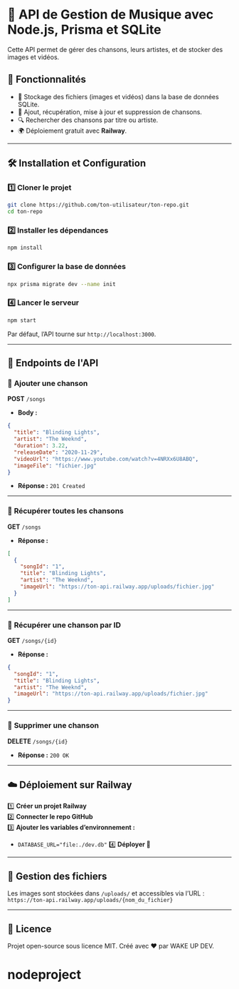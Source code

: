# 🎵 API de Gestion de Musique avec Node.js, Prisma et SQLite

Cette API permet de gérer des chansons, leurs artistes, et de stocker des images et vidéos.

## 🚀 Fonctionnalités

- 📂 Stockage des fichiers (images et vidéos) dans la base de données SQLite.
- 🎵 Ajout, récupération, mise à jour et suppression de chansons.
- 🔍 Rechercher des chansons par titre ou artiste.
- 🌍 Déploiement gratuit avec **Railway**.

---

## 🛠️ Installation et Configuration

### 1️⃣ **Cloner le projet**

```bash
git clone https://github.com/ton-utilisateur/ton-repo.git
cd ton-repo
```

### 2️⃣ **Installer les dépendances**

```bash
npm install
```

### 3️⃣ **Configurer la base de données**

```bash
npx prisma migrate dev --name init
```

### 4️⃣ **Lancer le serveur**

```bash
npm start
```

Par défaut, l’API tourne sur `http://localhost:3000`.

---

## 🔗 Endpoints de l'API

### 📌 **Ajouter une chanson**

**POST** `/songs`  
- **Body :**
```json
{
  "title": "Blinding Lights",
  "artist": "The Weeknd",
  "duration": 3.22,
  "releaseDate": "2020-11-29",
  "videoUrl": "https://www.youtube.com/watch?v=4NRXx6U8ABQ",
  "imageFile": "fichier.jpg"
}
```
- **Réponse :** `201 Created`

---

### 📌 **Récupérer toutes les chansons**

**GET** `/songs`

- **Réponse :**
```json
[
  {
    "songId": "1",
    "title": "Blinding Lights",
    "artist": "The Weeknd",
    "imageUrl": "https://ton-api.railway.app/uploads/fichier.jpg"
  }
]
```

---

### 📌 **Récupérer une chanson par ID**

**GET** `/songs/{id}`

- **Réponse :**
```json
{
  "songId": "1",
  "title": "Blinding Lights",
  "artist": "The Weeknd",
  "imageUrl": "https://ton-api.railway.app/uploads/fichier.jpg"
}
```

---

### 📌 **Supprimer une chanson**

**DELETE** `/songs/{id}`

- **Réponse :** `200 OK`

---

## ☁️ Déploiement sur Railway

1️⃣ **Créer un projet Railway**  
2️⃣ **Connecter le repo GitHub**  
3️⃣ **Ajouter les variables d’environnement :**
   - `DATABASE_URL="file:./dev.db"`
4️⃣ **Déployer 🚀**

---

## 📂 Gestion des fichiers

Les images sont stockées dans `/uploads/` et accessibles via l’URL :  
`https://ton-api.railway.app/uploads/{nom_du_fichier}`

---

## 📜 Licence

Projet open-source sous licence MIT. Créé avec ❤️ par WAKE UP DEV.

# nodeproject